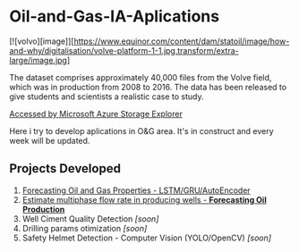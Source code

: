 # Oil-and-Gas-IA-Aplications

[![volvo][image]][https://www.equinor.com/content/dam/statoil/image/how-and-why/digitalisation/volve-platform-1-1.jpg.transform/extra-large/image.jpg]

The dataset comprises approximately 40,000 files from the Volve field, which was in production from 2008 to 2016. The data has been released to give students and scientists a realistic case to study.

[Accessed by Microsoft Azure Storage Explorer](https://www.equinor.com/en/what-we-do/digitalisation-in-our-dna/volve-field-data-village-download.html)

Here i try to develop aplications in O&G area. It's in construct and every week will be updated.

## Projects Developed
1. [Forecasting Oil and Gas Properties - LSTM/GRU/AutoEncoder](https://github.com/DboechatM/Documentacao-TCC)
2. [Estimate multiphase flow rate in producing wells - **Forecasting Oil Production**](https://github.com/DboechatM/Oil-and-Gas-IA-Aplications/blob/main/LSTM_SISO.ipynb)
3. Well Ciment Quality Detection *[soon]*
4. Drilling params otimization *[soon]*
5. Safety Helmet Detection - Computer Vision (YOLO/OpenCV) *[soon]*
